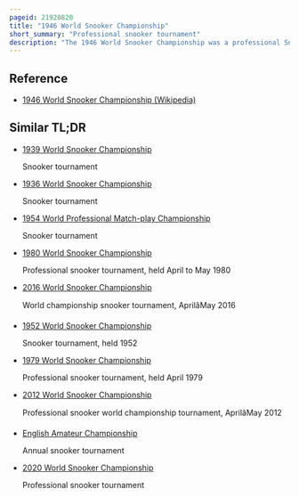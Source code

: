 ```yaml
---
pageid: 21920820
title: "1946 World Snooker Championship"
short_summary: "Professional snooker tournament"
description: "The 1946 World Snooker Championship was a professional Snooker Tournament from 4 february to 18 may 1946. Joe Davis won the Title by defeating Horace Lindrum by 78 Frames in the final although the winning Margin was 7362. It was davis' fifteenth Championship Victory maintaining his unbeaten Record in the Tournament since its first Edition in 1927. The highest Break of the Event was 136, a new Championship Record, compiled by Davis in the final."
---
```


## Reference

- [1946 World Snooker Championship (Wikipedia)](https://en.wikipedia.org/?curid=21920820)

## Similar TL;DR

- [1939 World Snooker Championship](/tldr/en/1939-world-snooker-championship)

  Snooker tournament

- [1936 World Snooker Championship](/tldr/en/1936-world-snooker-championship)

  Snooker tournament

- [1954 World Professional Match-play Championship](/tldr/en/1954-world-professional-match-play-championship)

  Snooker tournament

- [1980 World Snooker Championship](/tldr/en/1980-world-snooker-championship)

  Professional snooker tournament, held April to May 1980

- [2016 World Snooker Championship](/tldr/en/2016-world-snooker-championship)

  World championship snooker tournament, AprilâMay 2016

- [1952 World Snooker Championship](/tldr/en/1952-world-snooker-championship)

  Snooker tournament, held 1952

- [1979 World Snooker Championship](/tldr/en/1979-world-snooker-championship)

  Professional snooker tournament, held April 1979

- [2012 World Snooker Championship](/tldr/en/2012-world-snooker-championship)

  Professional snooker world championship tournament, AprilâMay 2012

- [English Amateur Championship](/tldr/en/english-amateur-championship)

  Annual snooker tournament

- [2020 World Snooker Championship](/tldr/en/2020-world-snooker-championship)

  Professional snooker tournament
